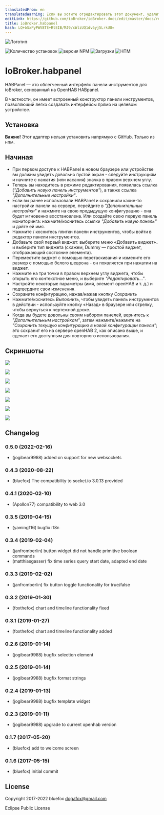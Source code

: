 ```yaml
---
translatedFrom: en
translatedWarning: Если вы хотите отредактировать этот документ, удалите поле «translationFrom», в противном случае этот документ будет снова автоматически переведен
editLink: https://github.com/ioBroker/ioBroker.docs/edit/master/docs/ru/adapterref/iobroker.habpanel/README.md
title: ioBroker.habpanel
hash: LQ+bSxPyPWV8TE+RtEIB/MJ9/cWlzUQ1dv6yj5LrkU8=
---
```

![Логотип](../../../en/adapterref/iobroker.habpanel/admin/habpanel.png)

![Количество установок](http://iobroker.live/badges/habpanel-stable.svg)
![версия NPM](http://img.shields.io/npm/v/iobroker.habpanel.svg)
![Загрузки](https://img.shields.io/npm/dm/iobroker.habpanel.svg)
![НПМ](https://nodei.co/npm/iobroker.habpanel.png?downloads=true)

# IoBroker.habpanel
HABPanel — это облегченный интерфейс панели инструментов для ioBroker, основанный на OpenHAB HABpanel.

В частности, он имеет встроенный конструктор панели инструментов, позволяющий легко создавать интерфейсы прямо на целевом устройстве.

## Установка
**Важно!** Этот адаптер нельзя установить напрямую с GitHub. Только из нпм.

## Начиная
- При первом доступе к HABPanel в новом браузере или устройстве вы должны увидеть довольно пустой экран - следуйте инструкциям и начните с нажатия (или касания) значка в правом верхнем углу.
- Теперь вы находитесь в режиме редактирования, появилась ссылка (_"Добавить новую панель инструментов"_), а также ссылка _"Дополнительные настройки"_.
- Если вы ранее использовали HABPanel и сохранили какие-то настройки панели на сервере, перейдите в _"Дополнительные настройки"_ и нажмите на свою предыдущую конфигурацию - она будет мгновенно восстановлена. Или создайте свою первую панель мониторинга: нажмите/коснитесь ссылки _"Добавить новую панель"_ и дайте ей имя.
- Нажмите / коснитесь плитки панели инструментов, чтобы войти в редактор панели инструментов.
- Добавьте свой первый виджет: выберите меню «Добавить виджет»_ и выберите тип виджета (скажем, Dummy — простой виджет, отображающий состояние элемента).
- Переместите виджет с помощью перетаскивания и измените его размер с помощью белого шеврона - он появляется при нажатии на виджет.
- Нажмите на три точки в правом верхнем углу виджета, чтобы открыть его контекстное меню, и выберите _"Редактировать..."_.
- Настройте некоторые параметры (имя, элемент openHAB и т. д.) и подтвердите свои изменения.
- Сохраните конфигурацию, нажав/нажав кнопку _Сохранить_
- Нажмите/коснитесь _Выполнить_, чтобы увидеть панель инструментов в действии - используйте кнопку «Назад» в браузере или стрелку, чтобы вернуться к чертежной доске.
- Когда вы будете довольны своим набором панелей, вернитесь к _"Дополнительным настройкам"_, затем нажмите/нажмите на _"Сохранить текущую конфигурацию в новой конфигурации панели"_; это сохранит его на сервере openHAB 2, как описано выше, и сделает его доступным для повторного использования.

## Скриншоты
![](../../../en/adapterref/iobroker.habpanel/doc/images/habpanel_screenshot0.png)

![](../../../en/adapterref/iobroker.habpanel/doc/images/habpanel_screenshot1.png)

![](../../../en/adapterref/iobroker.habpanel/doc/images/habpanel_screenshot2.png)

![](../../../en/adapterref/iobroker.habpanel/doc/images/habpanel_screenshot3.png)

![](../../../en/adapterref/iobroker.habpanel/doc/images/habpanel_screenshot4.png)

![](../../../en/adapterref/iobroker.habpanel/doc/images/habpanel_screenshot5.png)

![](../../../en/adapterref/iobroker.habpanel/doc/images/habpanel_screenshot6.png)

<!-- Заполнитель для следующей версии (в начале строки):

### __РАБОТА ВЫПОЛНЯЕТСЯ__ -->

## Changelog
### 0.5.0 (2022-02-16)
* (jogibear9988) added on support for new websockets

### 0.4.3 (2020-08-22)
* (bluefox) The compatibility to socket.io 3.0.13 provided

### 0.4.1 (2020-02-10)
* (Apollon77) compatibility to web 3.0

### 0.3.5 (2019-04-15)
* (yaming116) bugfix i18n

### 0.3.4 (2019-02-04)
* (janfromberlin) button widget did not handle primitive boolean commands
* (matthiasgasser) fix time series query start date, adapted end date

### 0.3.3 (2019-02-02)
* (janfromberlin) fix button toggle functionality for true/false

### 0.3.2 (2019-01-30)
* (foxthefox) chart and timeline functionality fixed

### 0.3.1 (2019-01-27)
* (foxthefox) chart and timeline functionality added

### 0.2.6 (2019-01-14)
* (jogibear9988) bugfix selection element

### 0.2.5 (2019-01-14)
* (jogibear9988) bugfix format strings

### 0.2.4 (2019-01-13)
* (jogibear9988) bugfix template widget

### 0.2.3 (2019-01-11)
* (jogibear9988) upgrade to current openhab version

### 0.1.7 (2017-05-20)
* (bluefox) add to welcome screen

### 0.1.6 (2017-05-15)
* (bluefox) initial commit

## License
Copyright 2017-2022 bluefox <dogafox@gmail.com>

Eclipse Public License